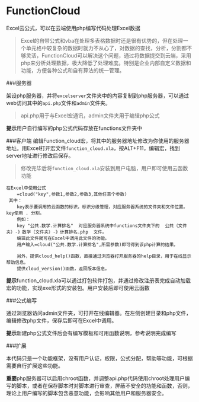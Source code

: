 # FunctionCloud

Excel云公式，可以在云端使用php编写代码处理Excel数据

>Excel的自带公式和vba在处理多表格数据时还是很有优势的，但在处理一个单元格中较复杂的数据时就力不从心了，对数据的查找，分析，分割都不够灵活，FunctionCloud可以解决这个问题，通过将数据提交到云端，采用php来分析处理数据，极大降低了处理难度。特别是企业内部自定义数据和功能，方便各种公式和自有算法的统一管理。

###服务器

架设php服务器，并将`excelserver`文件夹中的内容复制到php服务器，可以通过web访问其中的`api.php`文件和`admin`文件夹。

>api.php用于与Excel宏通讯，admin文件夹用于编辑php公式

**提示**用户自行编写的php公式代码存放在functions文件夹中

###客户端
编辑Function_cloud宏，将其中的服务器地址修改为你使用的服务器地址。用Excel打开宏文件`function_cloud.xla`，按ALT+F11，编辑宏，找到server地址进行修改后保存。

>修改完毕后将`function_cloud.xla`安装到用户电脑，用户即可使用云函数功能

```
在Excel中使用公式
 	=cloud("key",参数1,参数2,参数3,其他任意个参数)
 其中：
 	key表示要调用的云函数的标识，标识分级管理，对应服务器系统的文件夹和文件位置。key使用 . 分割。
 	例如：
 	key "公共.数学.计算排名"  对应服务器系统中functions文件夹下的  公共（文件夹）-》数学（文件夹）-》计算排名.php  文件。
 	编辑此文件就可在Excel中调用此文件的功能。
 	用户输入=cloud("公共.数学.计算排名",所需参数)即可得到该php计算的结果。
 	
 	另外，提供cloud_help()函数，直接通过浏览器打开服务器的help目录，用于在线显示帮助信息。
 	提供cloud_version()函数，返回版本信息。
```
**提示**function_cloud.xla可以通过打包软件打包，并通过修改注册表完成自动加载宏的功能，实现exe形式的安装包。用户安装后即可使用云函数

###公式编写

通过浏览器访问admin文件夹，可打开在线编辑器。在左侧创建目录和php文件，编辑修改php文件，保存后即可在Excel中调用。

**提示**新建php公式文件后会有编写模板和可用函数说明，参考说明完成编写

###扩展

本代码只是一个功能框架，没有用户认证，权限，公式分配，帮助等功能，可根据需要自行扩展这些功能。

**重要**php服务器可以启用chroot函数，并调整api.php代码使用chroot处理用户编写的脚本，或者在保存脚本时对脚本进行审查，屏蔽不安全的功能和函数，否则，理论上用户编写的脚本包含恶意功能，会影响其他用户和服务器安全。



